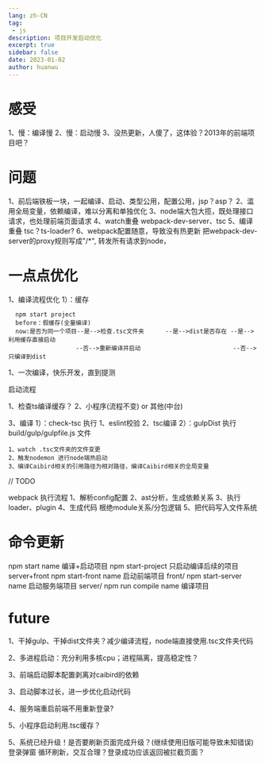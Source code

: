 ```yaml
---
lang: zh-CN
tag: 
 - js
description: 项目开发启动优化
excerpt: true
sidebar: false
date: 2023-01-02
author: huanwu
---
```


# 感受

1、慢：编译慢
2、慢：启动慢
3、没热更新，人傻了，这体验？2013年的前端项目吧？

# 问题

1、前后端铁板一块，一起编译、启动、类型公用，配置公用，jsp？asp？
2、滥用全局变量，依赖编译，难以分离和单独优化
3、node端大包大揽，既处理接口请求，也处理前端页面请求
4、watch重叠  webpack-dev-server、tsc 
5、编译重叠  tsc？ts-loader?
6、webpack配置随意，导致没有热更新  把webpack-dev-server的proxy规则写成"/*", 转发所有请求到node，

# 一点点优化

1、编译流程优化
  1）：缓存

      npm start project
      before：假缓存(全量编译)
      now:是否为同一个项目--是-->检查.tsc文件夹      --是-->dist是否存在 --是-->利用缓存直接启动
                       --否-->重新编译并启动                          --否-->只编译到dist

1、一次编译，快乐开发，直到提测

启动流程

1、检查ts编译缓存？
2、小程序(流程不变) or 其他(中台)

3、编译
  1）：check-tsc 执行 1、eslint校验 2、tsc编译
  2）：gulpDist 执行 build/gulp/gulpfile.js 文件  

    1、watch .tsc文件夹的文件变更 
    2、触发nodemon 进行node端热启动
    3、编译Caibird相关的引用路径为相对路径，编译Caibird相关的全局变量

// TODO
  

webpack 执行流程
1、解析config配置
2、ast分析，生成依赖关系 
3、执行loader、plugin
4、生成代码 根绝module关系/分包逻辑
5、把代码写入文件系统

# 命令更新

npm start name 编译+启动项目
npm start-project 只启动编译后续的项目 server+front
npm start-front name 启动前端项目 front/
npm start-server name 启动服务端项目 server/
npm run compile name 编译项目

# future

1、干掉gulp、干掉dist文件夹？减少编译流程，node端直接使用.tsc文件夹代码

2、多进程启动：充分利用多核cpu；进程隔离，提高稳定性？

3、前端启动脚本配置剥离对caibird的依赖

3、启动脚本过长，进一步优化启动代码

4、服务端重启前端不用重新登录?

5、小程序启动利用.tsc缓存？

5、系统已经升级！是否要刷新页面完成升级？(继续使用旧版可能导致未知错误) 登录弹窗 循环刷新，交互合理？登录成功应该返回被拦截页面？

